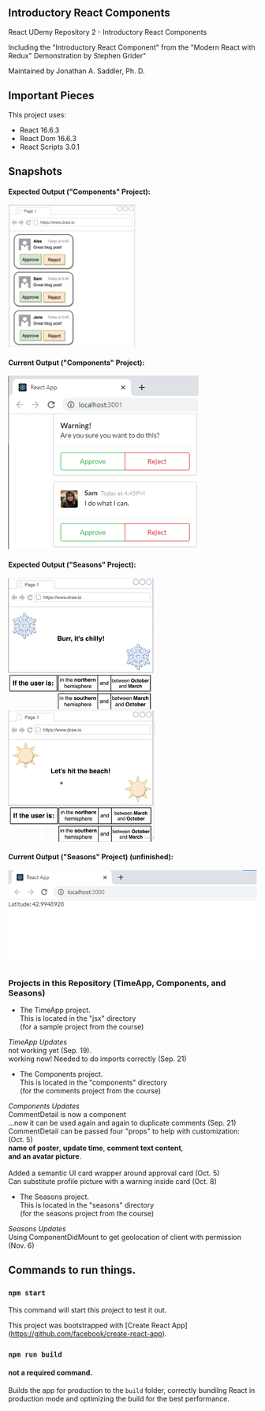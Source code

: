 ## Introductory React Components
React UDemy Repository 2 - Introductory React Components

Including the "Introductory React Component" from the "Modern React with Redux"  Demonstration by Stephen Grider"

Maintained by Jonathan A. Saddler, Ph. D. 

## Important Pieces

This project uses:
- React 16.6.3 
- React Dom 16.6.3
- React Scripts 3.0.1

## Snapshots


#### Expected Output ("Components" Project): 

![ExpectedOutput_Components](https://github.com/jazad136/react-udemy-samplefuncsclasses/blob/main/readme-artifacts/Expectation_CommentDetail_GriderClass.png )

#### Current Output ("Components" Project):  

![CurrentOutput_Components](https://github.com/jazad136/react-udemy-samplefuncsclasses/blob/main/readme-artifacts/status-commentdetail-appr.png) 

#### Expected Output ("Seasons" Project): 

![ExpectedOutput Part 1](https://github.com/jazad136/react-udemy-samplefuncsclasses/blob/main/readme-artifacts/Part1_Expectation_Seasons.png)
![ExpectedOutput Part 2](https://github.com/jazad136/react-udemy-samplefuncsclasses/blob/main/readme-artifacts/Part2_Expectation_Seasons.png)

#### Current Output ("Seasons" Project) (unfinished): 

![CurrentOutput_Seasons](https://github.com/jazad136/react-udemy-samplefuncsclasses/blob/main/readme-artifacts/status-seasons-lat.png) 

### Projects in this Repository (TimeApp, Components, and Seasons)
- The TimeApp project. 
<br>This is located in the "jsx" directory
<br>(for a sample project from the course)

*TimeApp Updates*
<br>not working yet (Sep. 19).
<br>working now! Needed to do imports correctly (Sep. 21)

- The Components project.
<br>This is located in the "components" directory
<br>(for the comments project from the course)

*Components Updates*
<br>CommentDetail is now a component
<br>...now it can be used again and again to duplicate comments (Sep. 21)
<br>CommentDetail can be passed four "props" to help with customization: (Oct. 5) 
<br>**name of poster**, **update time**, **comment text content**, 
<br>**and an avatar picture**.  
<br>Added a semantic UI card wrapper around approval card (Oct. 5)
<br>Can substitute profile picture with a warning inside card (Oct. 8)

- The Seasons project. 
<br>This is located in the "seasons" directory
<br>(for the seasons project from the course) 

*Seasons Updates* 
<br>Using ComponentDidMount to get geolocation of client with permission (Nov. 6)

## Commands to run things. 

### `npm start`

This command will start this project to test it out. 

This project was bootstrapped with [Create React App] 
(https://github.com/facebook/create-react-app). 

### `npm run build`

#### not a required command. 

Builds the app for production to the `build` folder, correctly bundilng React in production mode and optimizing the build for the best performance.

